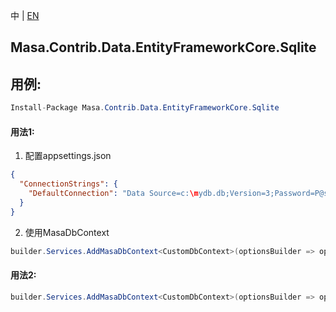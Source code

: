 中 | [EN](README.md)

## Masa.Contrib.Data.EntityFrameworkCore.Sqlite

## 用例:

```c#
Install-Package Masa.Contrib.Data.EntityFrameworkCore.Sqlite
```

#### 用法1:

1. 配置appsettings.json

``` appsettings.json
{
  "ConnectionStrings": {
    "DefaultConnection": "Data Source=c:\mydb.db;Version=3;Password=P@ssw0rd;"
  }
}
```

2. 使用MasaDbContext

``` C#
builder.Services.AddMasaDbContext<CustomDbContext>(optionsBuilder => optionsBuilder.UseFilter().UseSqlite());
```

#### 用法2:

``` C#
builder.Services.AddMasaDbContext<CustomDbContext>(optionsBuilder => optionsBuilder.UseFilter().UseSqlite("Data Source=c:\mydb.db;Version=3;Password=P@ssw0rd;"));
```